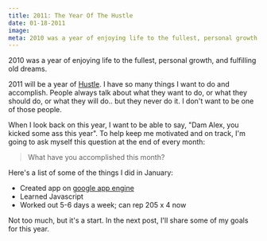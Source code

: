 ```yaml
---
title: 2011: The Year Of The Hustle
date: 01-18-2011
image:
meta: 2010 was a year of enjoying life to the fullest, personal growth, and fulfilling old dreams. 2011 will be a year of the Hustle.
---
```


2010 was a year of enjoying life to the fullest, personal growth, and fulfilling old dreams.

2011 will be a year of [Hustle][1]. I have so many things I want to do and accomplish. People always talk about what they want to do, or what they should do, or what they will do.. but they never do it. I don't want to be one of those people.

When I look back on this year, I want to be able to say, "Dam Alex, you kicked some ass this year". To help keep me motivated and on track, I'm going to ask myself this question at the end of every month:

> What have you accomplished this month?

Here's a list of some of the things I did in January:

* Created app on [google app engine][3]
* Learned Javascript
* Worked out 5-6 days a week; can rep 205 x 4 now

Not too much, but it's a start. In the next post, I'll share some of my goals for this year.

[1]: http://www.iwillteachyoutoberich.com/blog/introducing-2011-the-year-of-the-hustle/
[3]: http://code.google.com/appengine/
